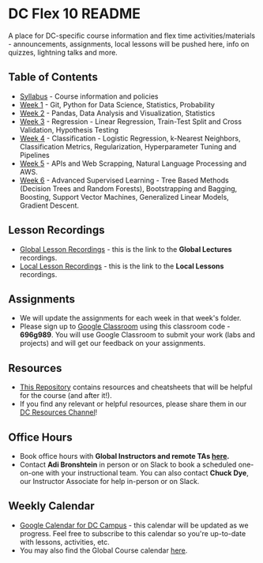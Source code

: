 # DC Flex 10 README

A place for DC-specific course information and flex time activities/materials - announcements, assignments, local lessons will be pushed here, info on quizzes, lightning talks and more.

## Table of Contents

-   [Syllabus](./Syllabus) - Course information and policies
-   [Week 1](./01-Week) - Git, Python for Data Science, Statistics, Probability
-   [Week 2](./02-Week) - Pandas, Data Analysis and Visualization, Statistics
-   [Week 3](./03-Week) - Regression - Linear Regression, Train-Test Split and Cross Validation, Hypothesis Testing
-   [Week 4](./04-Week) - Classification - Logistic Regression, k-Nearest Neighbors, Classification Metrics, Regularization, Hyperparameter Tuning and Pipelines
-   [Week 5](./05-Week) - APIs and Web Scrapping, Natural Language Processing and AWS.
-   [Week 6](./06-Week ) - Advanced Supervised Learning - Tree Based Methods (Decision Trees and Random Forests), Bootstrapping and Bagging, Boosting, Support Vector Machines, Generalized Linear Models, Gradient Descent.

## Lesson Recordings

-   [Global Lesson Recordings](https://git.generalassemb.ly/DSI-US-10/course-info/blob/master/recordings.md) - this is the link to the **Global Lectures** recordings.
-   [Local Lesson Recordings](https://www.youtube.com/playlist?list=PLD2G5Mz82iK76j_XWAyfuAYeRd6wB-Ipk) - this is the link to the **Local Lessons** recordings.

## Assignments

-   We will update the assignments for each week in that week's folder.
- Please sign up to [Google Classroom](https://classroom.google.com/) using this classroom code - **696g989**. You will use Google Classroom to submit your work (labs and projects) and will get our feedback on your assignments.


## Resources

-   [This Repository](https://git.generalassemb.ly/AdiBro/Resources) contains resources and cheatsheets that will be helpful for the course (and after it!).
-   If you find any relevant or helpful resources, please share them in our [DC Resources Channel](https://ga-students.slack.com/archives/CRFA90T5M)!

## Office Hours

- Book office hours with **Global Instructors and remote TAs [here](https://git.generalassemb.ly/DSI-US-10/course-info/wiki/Office-Hours).**
- Contact **Adi Bronshtein** in person or on Slack to book a scheduled one-on-one with your instructional team. You can also contact **Chuck Dye**, our Instructor Associate for help in-person or on Slack.

## Weekly Calendar

-   [Google Calendar for DC Campus](https://calendar.google.com/calendar?cid=Z2VuZXJhbGFzc2VtYi5seV9jbGFzc3Jvb21jNjIzY2NhNkBncm91cC5jYWxlbmRhci5nb29nbGUuY29t) - this calendar will be updated as we progress. Feel free to subscribe to this calendar so you're up-to-date with lessons, activities, etc.
-   You may also find the Global Course calendar [here](https://git.generalassemb.ly/DSI-US-10/course-info).
